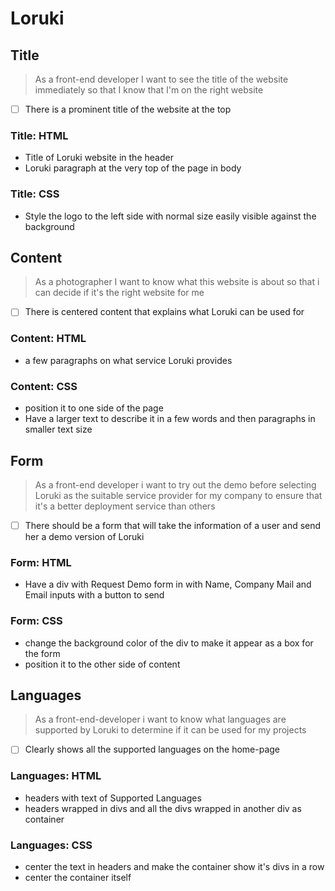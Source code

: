 # Loruki

## Title

> As a front-end developer I want to see the title of the website immediately so
> that I know that I'm on the right website

- [ ] There is a prominent title of the website at the top

### Title: HTML

- Title of Loruki website in the header
- Loruki paragraph at the very top of the page in body

### Title: CSS

- Style the logo to the left side with normal size easily visible against the
  background

## Content

> As a photographer I want to know what this website is about so that i can
> decide if it's the right website for me

- [ ] There is centered content that explains what Loruki can be used for

### Content: HTML

- a few paragraphs on what service Loruki provides

### Content: CSS

- position it to one side of the page
- Have a larger text to describe it in a few words and then paragraphs in
  smaller text size

## Form

> As a front-end developer i want to try out the demo before selecting Loruki as
> the suitable service provider for my company to ensure that it's a better
> deployment service than others

- [ ] There should be a form that will take the information of a user and send
      her a demo version of Loruki

### Form: HTML

- Have a div with Request Demo form in with Name, Company Mail and Email inputs
  with a button to send

### Form: CSS

- change the background color of the div to make it appear as a box for the form
- position it to the other side of content

## Languages

> As a front-end-developer i want to know what languages are supported by Loruki
> to determine if it can be used for my projects

- [ ] Clearly shows all the supported languages on the home-page

### Languages: HTML

- headers with text of Supported Languages
- headers wrapped in divs and all the divs wrapped in another div as container

### Languages: CSS

- center the text in headers and make the container show it's divs in a row
- center the container itself
